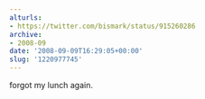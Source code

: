 ```yaml
---
alturls:
- https://twitter.com/bismark/status/915260286
archive:
- 2008-09
date: '2008-09-09T16:29:05+00:00'
slug: '1220977745'
---
```


forgot my lunch again.

